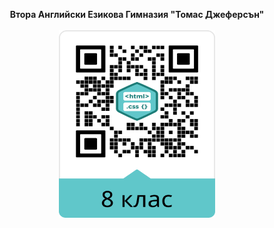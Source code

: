 <p align="center">
<b>Втора Английски Езикова Гимназия "Томас Джеферсън"</b>
<br>
<br>
  <a href="https://martinbyalov.github.io/gallery/"><img src="img/Gallery_short.png" width="250" height="300"></a>
</p
  

